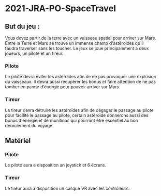 # 2021-JRA-PO-SpaceTravel

## But du jeu :
Vous devez partir de la terre avec un vaisseau spatial pour arriver sur Mars. Entre la Terre et Mars se trouve un immense champ d'astéroides qu'il faudra traverser sans les toucher. Le jeux se joue principalement a deux joueurs, un pilote et un tireur.

### Pilote
Le pilote devra éviter les astéroïdes afin de ne pas provoquer une éxplosion du vaisseaux. Il devra aussi récupèrer les bonus et faire attention de ne pas tomber en panne d'énergie pour pouvoir arriver sur Mars.

### Tireur
Le tireur devra détruire les astéroïdes afin de dégager le passage au pilote pour facilité le passage au pilote, certain astéroïde donnerons aussi des bonus d'énergie et de munitions qui pourront être essentiel au bon déroulement du voyage.


## Matériel
### Pilote
Le pilote aura a disposition un joystick et 6 écrans.

### Tireur
Le tireur aura à disposition un casque VR avec les contrôleurs.
